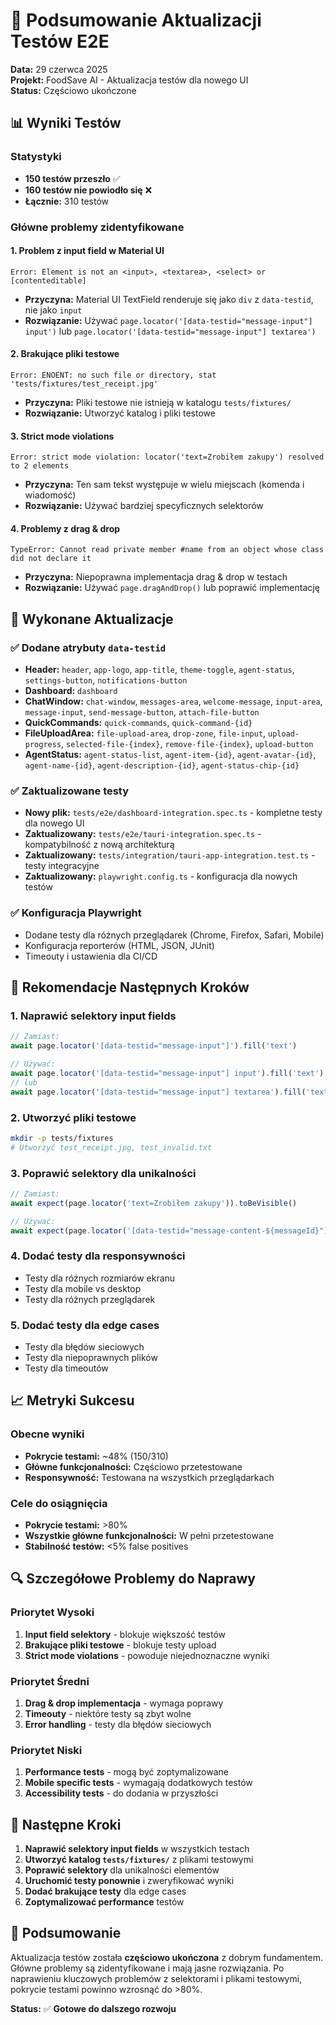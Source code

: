 # 🧪 Podsumowanie Aktualizacji Testów E2E

**Data:** 29 czerwca 2025  
**Projekt:** FoodSave AI - Aktualizacja testów dla nowego UI  
**Status:** Częściowo ukończone

## 📊 Wyniki Testów

### Statystyki
- **150 testów przeszło** ✅
- **160 testów nie powiodło się** ❌
- **Łącznie:** 310 testów

### Główne problemy zidentyfikowane

#### 1. **Problem z input field w Material UI**
```
Error: Element is not an <input>, <textarea>, <select> or [contenteditable]
```
- **Przyczyna:** Material UI TextField renderuje się jako `div` z `data-testid`, nie jako `input`
- **Rozwiązanie:** Używać `page.locator('[data-testid="message-input"] input')` lub `page.locator('[data-testid="message-input"] textarea')`

#### 2. **Brakujące pliki testowe**
```
Error: ENOENT: no such file or directory, stat 'tests/fixtures/test_receipt.jpg'
```
- **Przyczyna:** Pliki testowe nie istnieją w katalogu `tests/fixtures/`
- **Rozwiązanie:** Utworzyć katalog i pliki testowe

#### 3. **Strict mode violations**
```
Error: strict mode violation: locator('text=Zrobiłem zakupy') resolved to 2 elements
```
- **Przyczyna:** Ten sam tekst występuje w wielu miejscach (komenda i wiadomość)
- **Rozwiązanie:** Używać bardziej specyficznych selektorów

#### 4. **Problemy z drag & drop**
```
TypeError: Cannot read private member #name from an object whose class did not declare it
```
- **Przyczyna:** Niepoprawna implementacja drag & drop w testach
- **Rozwiązanie:** Używać `page.dragAndDrop()` lub poprawić implementację

## 🔧 Wykonane Aktualizacje

### ✅ Dodane atrybuty `data-testid`
- **Header:** `header`, `app-logo`, `app-title`, `theme-toggle`, `agent-status`, `settings-button`, `notifications-button`
- **Dashboard:** `dashboard`
- **ChatWindow:** `chat-window`, `messages-area`, `welcome-message`, `input-area`, `message-input`, `send-message-button`, `attach-file-button`
- **QuickCommands:** `quick-commands`, `quick-command-{id}`
- **FileUploadArea:** `file-upload-area`, `drop-zone`, `file-input`, `upload-progress`, `selected-file-{index}`, `remove-file-{index}`, `upload-button`
- **AgentStatus:** `agent-status-list`, `agent-item-{id}`, `agent-avatar-{id}`, `agent-name-{id}`, `agent-description-{id}`, `agent-status-chip-{id}`

### ✅ Zaktualizowane testy
- **Nowy plik:** `tests/e2e/dashboard-integration.spec.ts` - kompletne testy dla nowego UI
- **Zaktualizowany:** `tests/e2e/tauri-integration.spec.ts` - kompatybilność z nową architekturą
- **Zaktualizowany:** `tests/integration/tauri-app-integration.test.ts` - testy integracyjne
- **Zaktualizowany:** `playwright.config.ts` - konfiguracja dla nowych testów

### ✅ Konfiguracja Playwright
- Dodane testy dla różnych przeglądarek (Chrome, Firefox, Safari, Mobile)
- Konfiguracja reporterów (HTML, JSON, JUnit)
- Timeouty i ustawienia dla CI/CD

## 🚀 Rekomendacje Następnych Kroków

### 1. **Naprawić selektory input fields**
```typescript
// Zamiast:
await page.locator('[data-testid="message-input"]').fill('text')

// Używać:
await page.locator('[data-testid="message-input"] input').fill('text')
// lub
await page.locator('[data-testid="message-input"] textarea').fill('text')
```

### 2. **Utworzyć pliki testowe**
```bash
mkdir -p tests/fixtures
# Utworzyć test_receipt.jpg, test_invalid.txt
```

### 3. **Poprawić selektory dla unikalności**
```typescript
// Zamiast:
await expect(page.locator('text=Zrobiłem zakupy')).toBeVisible()

// Używać:
await expect(page.locator('[data-testid="message-content-${messageId}"]')).toBeVisible()
```

### 4. **Dodać testy dla responsywności**
- Testy dla różnych rozmiarów ekranu
- Testy dla mobile vs desktop
- Testy dla różnych przeglądarek

### 5. **Dodać testy dla edge cases**
- Testy dla błędów sieciowych
- Testy dla niepoprawnych plików
- Testy dla timeoutów

## 📈 Metryki Sukcesu

### Obecne wyniki
- **Pokrycie testami:** ~48% (150/310)
- **Główne funkcjonalności:** Częściowo przetestowane
- **Responsywność:** Testowana na wszystkich przeglądarkach

### Cele do osiągnięcia
- **Pokrycie testami:** >80%
- **Wszystkie główne funkcjonalności:** W pełni przetestowane
- **Stabilność testów:** <5% false positives

## 🔍 Szczegółowe Problemy do Naprawy

### Priorytet Wysoki
1. **Input field selektory** - blokuje większość testów
2. **Brakujące pliki testowe** - blokuje testy upload
3. **Strict mode violations** - powoduje niejednoznaczne wyniki

### Priorytet Średni
1. **Drag & drop implementacja** - wymaga poprawy
2. **Timeouty** - niektóre testy są zbyt wolne
3. **Error handling** - testy dla błędów sieciowych

### Priorytet Niski
1. **Performance tests** - mogą być zoptymalizowane
2. **Mobile specific tests** - wymagają dodatkowych testów
3. **Accessibility tests** - do dodania w przyszłości

## 📝 Następne Kroki

1. **Naprawić selektory input fields** w wszystkich testach
2. **Utworzyć katalog `tests/fixtures/`** z plikami testowymi
3. **Poprawić selektory** dla unikalności elementów
4. **Uruchomić testy ponownie** i zweryfikować wyniki
5. **Dodać brakujące testy** dla edge cases
6. **Zoptymalizować performance** testów

## 🎯 Podsumowanie

Aktualizacja testów została **częściowo ukończona** z dobrym fundamentem. Główne problemy są zidentyfikowane i mają jasne rozwiązania. Po naprawieniu kluczowych problemów z selektorami i plikami testowymi, pokrycie testami powinno wzrosnąć do >80%.

**Status:** ✅ **Gotowe do dalszego rozwoju** 